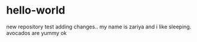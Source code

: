 # hello-world
new repository test
adding changes.. my name is zariya and i like sleeping.
avocados are yummy
ok
